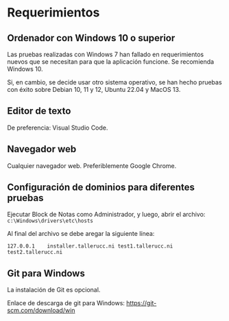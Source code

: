 Requerimientos
==============

Ordenador con Windows 10 o superior
-----------------------------------

Las pruebas realizadas con Windows 7 han fallado en requerimientos nuevos que se necesitan para que la aplicación funcione. Se recomienda Windows 10.

Si, en cambio, se decide usar otro sistema operativo, se han hecho pruebas con éxito sobre Debian 10, 11 y 12, Ubuntu 22.04 y MacOS 13.

Editor de texto
---------------

De preferencia: Visual Studio Code.

Navegador web
-------------

Cualquier navegador web. Preferiblemente Google Chrome.

Configuración de dominios para diferentes pruebas
-------------------------------------------------

Ejecutar Block de Notas como Administrador, y luego, abrir el archivo: ```c:\Windows\drivers\etc\hosts```

Al final del archivo se debe aregar la siguiente línea:

```text
127.0.0.1    installer.tallerucc.ni test1.tallerucc.ni test2.tallerucc.ni
```

Git para Windows
----------------

La instalación de Git es opcional.

Enlace de descarga de git para Windows: <https://git-scm.com/download/win>
